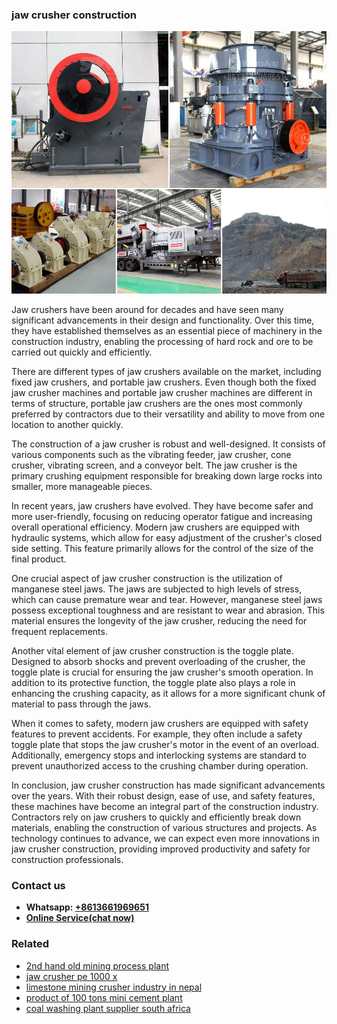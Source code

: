 <h3>jaw crusher construction</h3><img src='1708408245.jpg' alt=''><p>Jaw crushers have been around for decades and have seen many significant advancements in their design and functionality. Over this time, they have established themselves as an essential piece of machinery in the construction industry, enabling the processing of hard rock and ore to be carried out quickly and efficiently.</p><p>There are different types of jaw crushers available on the market, including fixed jaw crushers, and portable jaw crushers. Even though both the fixed jaw crusher machines and portable jaw crusher machines are different in terms of structure, portable jaw crushers are the ones most commonly preferred by contractors due to their versatility and ability to move from one location to another quickly.</p><p>The construction of a jaw crusher is robust and well-designed. It consists of various components such as the vibrating feeder, jaw crusher, cone crusher, vibrating screen, and a conveyor belt. The jaw crusher is the primary crushing equipment responsible for breaking down large rocks into smaller, more manageable pieces.</p><p>In recent years, jaw crushers have evolved. They have become safer and more user-friendly, focusing on reducing operator fatigue and increasing overall operational efficiency. Modern jaw crushers are equipped with hydraulic systems, which allow for easy adjustment of the crusher's closed side setting. This feature primarily allows for the control of the size of the final product.</p><p>One crucial aspect of jaw crusher construction is the utilization of manganese steel jaws. The jaws are subjected to high levels of stress, which can cause premature wear and tear. However, manganese steel jaws possess exceptional toughness and are resistant to wear and abrasion. This material ensures the longevity of the jaw crusher, reducing the need for frequent replacements.</p><p>Another vital element of jaw crusher construction is the toggle plate. Designed to absorb shocks and prevent overloading of the crusher, the toggle plate is crucial for ensuring the jaw crusher's smooth operation. In addition to its protective function, the toggle plate also plays a role in enhancing the crushing capacity, as it allows for a more significant chunk of material to pass through the jaws.</p><p>When it comes to safety, modern jaw crushers are equipped with safety features to prevent accidents. For example, they often include a safety toggle plate that stops the jaw crusher's motor in the event of an overload. Additionally, emergency stops and interlocking systems are standard to prevent unauthorized access to the crushing chamber during operation.</p><p>In conclusion, jaw crusher construction has made significant advancements over the years. With their robust design, ease of use, and safety features, these machines have become an integral part of the construction industry. Contractors rely on jaw crushers to quickly and efficiently break down materials, enabling the construction of various structures and projects. As technology continues to advance, we can expect even more innovations in jaw crusher construction, providing improved productivity and safety for construction professionals.</p><h3>Contact us</h3><ul><li><strong>Whatsapp:&nbsp;<a href="https://wa.me/8613661969651">+8613661969651</a></strong></li><li><a href="https://swt.shibang-china.com/?git&amp;zhl&amp;jaw crusher construction"><strong>Online Service(chat now)</strong></a></li></ul><h3>Related</h3><ul><li><a href='2nd hand old mining process plant.md'>2nd hand old mining process plant</a></li><li><a href='jaw crusher pe 1000 x.md'>jaw crusher pe 1000 x</a></li><li><a href='limestone mining crusher industry in nepal.md'>limestone mining crusher industry in nepal</a></li><li><a href='product of 100 tons mini cement plant.md'>product of 100 tons mini cement plant</a></li><li><a href='coal washing plant supplier south africa.md'>coal washing plant supplier south africa</a></li></ul>